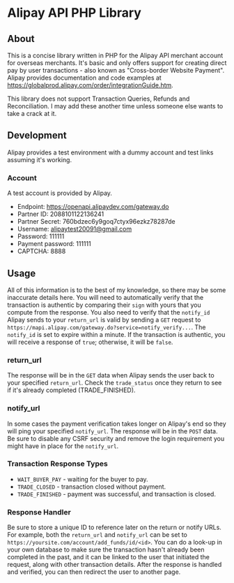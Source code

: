 Alipay API PHP Library
======================

## About

This is a concise library written in PHP for the Alipay API merchant account for overseas merchants. It's basic and only offers support for creating direct pay by user transactions - also known as "Cross-border Website Payment". Alipay provides documentation and code examples at https://globalprod.alipay.com/order/integrationGuide.htm.

This library does not support Transaction Queries, Refunds and Reconciliation. I may add these another time unless someone else wants to take a crack at it.

## Development

Alipay provides a test environment with a dummy account and test links assuming it's working.

### Account

A test account is provided by Alipay.

* Endpoint: https://openapi.alipaydev.com/gateway.do
* Partner ID: 2088101122136241
* Partner Secret: 760bdzec6y9goq7ctyx96ezkz78287de
* Username: alipaytest20091@gmail.com
* Password: 111111
* Payment password: 111111
* CAPTCHA: 8888

## Usage

All of this information is to the best of my knowledge, so there may be some inaccurate details here. You will need to automatically verify that the transaction is authentic by comparing their `sign` with yours that you compute from the response. You also need to verify that the `notify_id` Alipay sends to your `return_url` is valid by sending a `GET` request to `https://mapi.alipay.com/gateway.do?service=notify_verify...`. The `notify_id` is set to expire within a minute. If the transaction is authentic, you will receive a response of `true`; otherwise, it will be `false`.

### return_url

The response will be in the `GET` data when Alipay sends the user back to your specified `return_url`. Check the `trade_status` once they return to see if it's already completed (TRADE_FINISHED).

### notify_url

In some cases the payment verification takes longer on Alipay's end so they will ping your specified `notify_url`. The response will be in the `POST` data. Be sure to disable any CSRF security and remove the login requirement you might have in place for the `notify_url`.

### Transaction Response Types

* `WAIT_BUYER_PAY` - waiting for the buyer to pay.
* `TRADE_CLOSED` - transaction closed without payment.
* `TRADE_FINISHED` - payment was successful, and transaction is closed.

### Response Handler

Be sure to store a unique ID to reference later on the return or notify URLs. For example, both the `return_url` and `notify_url` can be set to `https://yoursite.com/account/add_funds/id/<id>`. You can do a look-up in your own database to make sure the transaction hasn't already been completed in the past, and it can be linked to the user that initiated the request, along with other transaction details. After the response is handled and verified, you can then redirect the user to another page.

